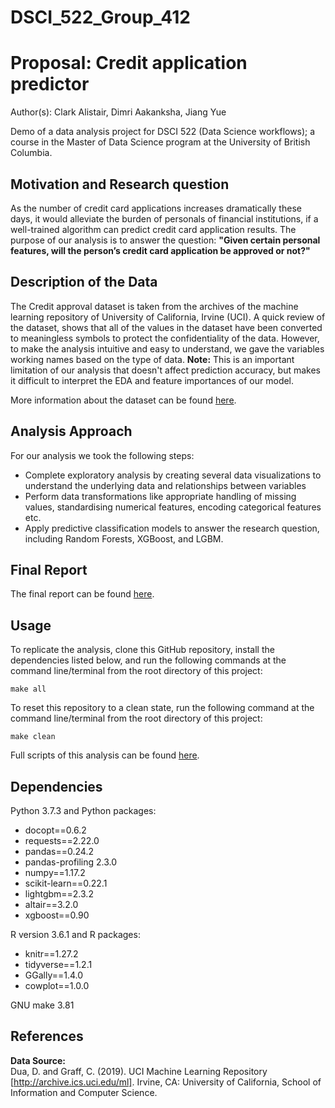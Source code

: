 # DSCI_522_Group_412

# Proposal: Credit application predictor

Author(s): Clark Alistair, Dimri Aakanksha, Jiang Yue

Demo of a data analysis project for DSCI 522 (Data Science workflows); a course in the Master of Data Science program at the University of British Columbia.

## Motivation and Research question

As the number of credit card applications increases dramatically these days, it would alleviate the burden of personals of financial institutions, if a well-trained algorithm can predict credit card application results. The purpose of our analysis is to answer the question: **"Given certain personal features, will the person’s credit card application be approved or not?"**

## Description of the Data

The Credit approval dataset is taken from the archives of the machine learning repository of University of California, Irvine (UCI). A quick review of the dataset, shows that all of the values in the dataset have been converted to meaningless symbols to protect the confidentiality of the data. However, to make the analysis intuitive and easy to understand, we gave the variables working names based on the type of data. **Note:** This is an important limitation of our analysis that doesn't affect prediction accuracy, but makes it difficult to interpret the EDA and feature importances of our model.

More information about the dataset can be found [here](http://archive.ics.uci.edu/ml/datasets/credit+approval).

## Analysis Approach

For our analysis we took the following steps:

- Complete exploratory analysis by creating several data visualizations to understand the underlying data and relationships between variables
- Perform data transformations like appropriate handling of missing values, standardising numerical features, encoding categorical features etc.
- Apply predictive classification models to answer the research question, including Random Forests, XGBoost, and LGBM.

## Final Report
The final report can be found [here](https://github.com/UBC-MDS/DSCI_522_Group_412/blob/master/doc/Report_final.md).

## Usage

To replicate the analysis, clone this GitHub repository, install the dependencies listed below, and run the following commands at the command line/terminal from the root directory of this project:

```
make all
```

To reset this repository to a clean state, run the following command at the command line/terminal from the root directory of this project:

```
make clean
```

Full scripts of this analysis can be found [here](https://github.com/UBC-MDS/DSCI_522_Group_412/tree/master/src).

## Dependencies
Python 3.7.3 and Python packages:

- docopt==0.6.2     
- requests==2.22.0     
- pandas==0.24.2  
- pandas-profiling 2.3.0
- numpy==1.17.2
- scikit-learn==0.22.1 
- lightgbm==2.3.2
- altair==3.2.0
- xgboost==0.90

R version 3.6.1 and R packages:    
- knitr==1.27.2
- tidyverse==1.2.1
- GGally==1.4.0
- cowplot==1.0.0

GNU make 3.81

## References
**Data Source:**    
Dua, D. and Graff, C. (2019). UCI Machine Learning Repository [http://archive.ics.uci.edu/ml]. Irvine, CA: University of California, School of Information and Computer Science.

